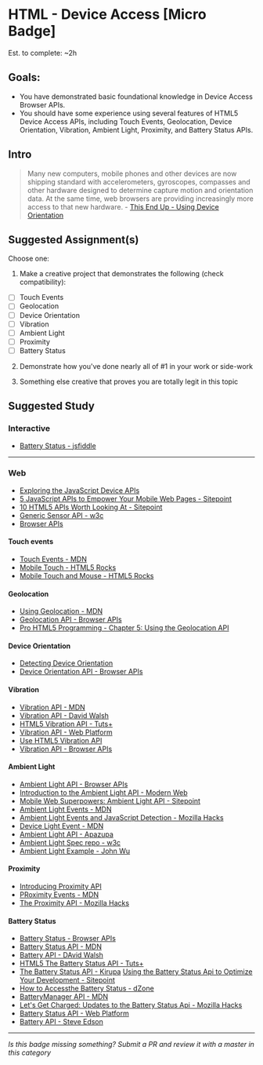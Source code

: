 HTML - Device Access [Micro Badge]
=================================================

Est. to complete: ~2h

Goals:
------

- You have demonstrated basic foundational knowledge in Device Access Browser APIs.
- You should have some experience using several features of HTML5 Device Access APIs, including Touch Events, Geolocation, Device Orientation, Vibration, Ambient Light, Proximity, and Battery Status APIs.


Intro
-----

> Many new computers, mobile phones and other devices are now shipping standard with accelerometers, gyroscopes, compasses and other hardware designed to determine capture motion and orientation data. At the same time, web browsers are providing increasingly more access to that new hardware. - [This End Up - Using Device Orientation](http://www.html5rocks.com/en/tutorials/device/orientation/)



Suggested Assignment(s)
-----------------------

Choose one:

1) Make a creative project that demonstrates the following (check compatibility):  
- [ ] Touch Events
- [ ] Geolocation
- [ ] Device Orientation
- [ ] Vibration
- [ ] Ambient Light
- [ ] Proximity
- [ ] Battery Status
 
2) Demonstrate how you've done nearly all of #1 in your work or side-work

3) Something else creative that proves you are totally legit in this topic


Suggested Study
---------------

### Interactive 

- [Battery Status - jsfiddle](http://jsfiddle.net/0GiS0/pdtsf/)


-----


### Web

- [Exploring the JavaScript Device APIs](http://blog.teamtreehouse.com/exploring-javascript-device-apis)
- [5 JavaScript APIs to Empower Your Mobile Web Pages - Sitepoint](http://www.sitepoint.com/5-javascript-apis-empower-mobile-web-pages/)
- [10 HTML5 APIs Worth Looking At - Sitepoint](http://www.sitepoint.com/10-html5-apis-worth-looking/)
- [Generic Sensor API - w3c](https://w3c.github.io/sensors/)
- [Browser APIs](http://browserapis.wtf/)

#### Touch events

  - [Touch Events - MDN](https://developer.mozilla.org/en-US/docs/Web/API/Touch_events)
  - [Mobile Touch - HTML5 Rocks](http://www.html5rocks.com/en/mobile/touch/)
  - [Mobile Touch and Mouse - HTML5 Rocks](http://www.html5rocks.com/en/mobile/touchandmouse/)

#### Geolocation

  - [Using Geolocation - MDN](https://developer.mozilla.org/en-US/docs/Web/API/Geolocation/Using_geolocation)
  - [Geolocation API - Browser APIs](http://browserapis.wtf/browserapis/geolocation.html)
  - [Pro HTML5 Programming - Chapter 5: Using the Geolocation API](http://apress.jensimmons.com/v5/pro-html5-programming/ch5.html)

#### Device Orientation

  - [Detecting Device Orientation](https://developer.mozilla.org/en-US/docs/Web/API/Detecting_device_orientation)
  - [Device Orientation API - Browser APIs](http://browserapis.wtf/browserapis/deviceorientation.html)

#### Vibration
  
  - [Vibration API - MDN](https://developer.mozilla.org/en-US/docs/Web/API/Vibration_API)
  - [Vibration API - David Walsh](https://davidwalsh.name/vibration-api)
  - [HTML5 Vibration API - Tuts+](http://code.tutsplus.com/tutorials/html5-vibration-api--mobile-22585)
  - [Vibration API - Web Platform](https://docs.webplatform.org/wiki/apis/vibration)
  - [Use HTML5 Vibration API](http://www.sitepoint.com/use-html5-vibration-api/)
  - [Vibration API - Browser APIs](http://browserapis.wtf/browserapis/vibration.html)

#### Ambient Light

  - [Ambient Light API - Browser APIs](http://browserapis.wtf/browserapis/ambient.html)
  - [Introduction to the Ambient Light API - Modern Web](http://modernweb.com/2014/05/27/introduction-to-the-ambient-light-api/)
  - [Mobile Web Superpowers: Ambient Light API - Sitepoint](http://www.sitepoint.com/mobile-web-superpowers-ambient-light-api/)
  - [Ambient Light Events - MDN](https://developer.mozilla.org/en-US/docs/Web/API/Ambient_Light_Events)
  - [Ambient Light Events and JavaScript Detection - Mozilla Hacks](https://hacks.mozilla.org/2013/04/ambient-light-events-and-javascript-detection/)
  - [Device Light Event - MDN](https://developer.mozilla.org/en-US/docs/Web/API/DeviceLightEvent)
  - [Ambient Light API - Apazupa](http://apazupa.com/2012/09/24/ambient-light-api/)
  - [Ambient Light Spec repo - w3c](https://github.com/w3c/ambient-light)
  - [Ambient Light Example - John Wu](https://github.com/tjwudi/ambient-light-example)

#### Proximity

  - [Introducing Proximity API](http://www.sitepoint.com/introducing-proximity-api/)
  - [PRoximity Events - MDN](https://developer.mozilla.org/en-US/docs/Web/API/Proximity_Events)
  - [The Proximity API - Mozilla Hacks](https://hacks.mozilla.org/2013/06/the-proximity-api/)

#### Battery Status

  - [Battery Status - Browser APIs](http://browserapis.wtf/browserapis/batterystatus.html)
  - [Battery Status API - MDN](https://developer.mozilla.org/en-US/docs/Web/API/Battery_Status_API)
  - [Battery API - DAvid Walsh](https://davidwalsh.name/battery-api)
  - [HTML5 The Battery Status API - Tuts+](http://code.tutsplus.com/tutorials/html5-battery-status-api--mobile-22795)
  - [The Battery Status API - Kirupa](https://www.kirupa.com/html5/the_battery_status_api_js.htm)
  [Using the Battery Status Api to Optimize Your Development - Sitepoint](http://www.sitepoint.com/using-the-battery-status-api-to-optimize-your-development/)
  - [How to Accessthe Battery Status - dZone](https://dzone.com/articles/how-access-battery-status)
  - [BatteryManager API - MDN](https://developer.mozilla.org/en-US/docs/Web/API/BatteryManager)
  - [Let's Get Charged: Updates to the Battery Status Api - Mozilla Hacks](https://hacks.mozilla.org/2015/05/lets-get-charged-updates-to-the-battery-status-api/)
  - [Battery Status API - Web Platform](http://docs.webplatform.org/wiki/apis/battery_status)
  - [Battery API - Steve Edson](https://steveedson.co.uk/html5/battery-api/)


-----

*Is this badge missing something? Submit a PR and review it with a master in this category*
